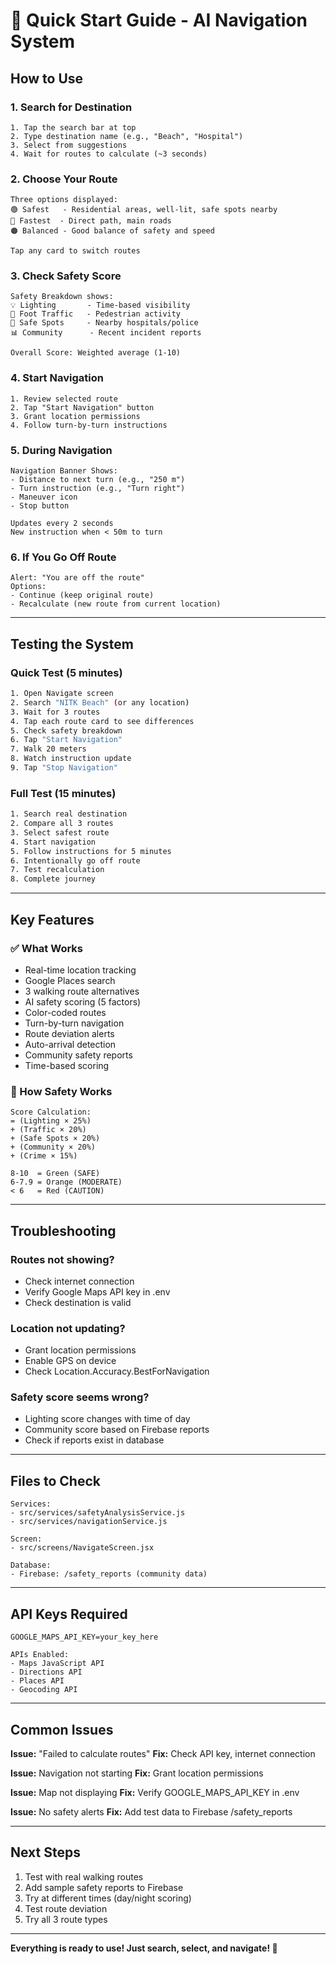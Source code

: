 # 🚀 Quick Start Guide - AI Navigation System

## How to Use

### 1. Search for Destination
```
1. Tap the search bar at top
2. Type destination name (e.g., "Beach", "Hospital")
3. Select from suggestions
4. Wait for routes to calculate (~3 seconds)
```

### 2. Choose Your Route
```
Three options displayed:
🟢 Safest   - Residential areas, well-lit, safe spots nearby
🔵 Fastest  - Direct path, main roads
🟠 Balanced - Good balance of safety and speed

Tap any card to switch routes
```

### 3. Check Safety Score
```
Safety Breakdown shows:
💡 Lighting       - Time-based visibility
👥 Foot Traffic   - Pedestrian activity
🏥 Safe Spots     - Nearby hospitals/police
📊 Community      - Recent incident reports

Overall Score: Weighted average (1-10)
```

### 4. Start Navigation
```
1. Review selected route
2. Tap "Start Navigation" button
3. Grant location permissions
4. Follow turn-by-turn instructions
```

### 5. During Navigation
```
Navigation Banner Shows:
- Distance to next turn (e.g., "250 m")
- Turn instruction (e.g., "Turn right")
- Maneuver icon
- Stop button

Updates every 2 seconds
New instruction when < 50m to turn
```

### 6. If You Go Off Route
```
Alert: "You are off the route"
Options:
- Continue (keep original route)
- Recalculate (new route from current location)
```

---

## Testing the System

### Quick Test (5 minutes)
```bash
1. Open Navigate screen
2. Search "NITK Beach" (or any location)
3. Wait for 3 routes
4. Tap each route card to see differences
5. Check safety breakdown
6. Tap "Start Navigation"
7. Walk 20 meters
8. Watch instruction update
9. Tap "Stop Navigation"
```

### Full Test (15 minutes)
```bash
1. Search real destination
2. Compare all 3 routes
3. Select safest route
4. Start navigation
5. Follow instructions for 5 minutes
6. Intentionally go off route
7. Test recalculation
8. Complete journey
```

---

## Key Features

### ✅ What Works
- Real-time location tracking
- Google Places search
- 3 walking route alternatives
- AI safety scoring (5 factors)
- Color-coded routes
- Turn-by-turn navigation
- Route deviation alerts
- Auto-arrival detection
- Community safety reports
- Time-based scoring

### 🎯 How Safety Works
```
Score Calculation:
= (Lighting × 25%)
+ (Traffic × 20%)
+ (Safe Spots × 20%)
+ (Community × 20%)
+ (Crime × 15%)

8-10  = Green (SAFE)
6-7.9 = Orange (MODERATE)
< 6   = Red (CAUTION)
```

---

## Troubleshooting

### Routes not showing?
- Check internet connection
- Verify Google Maps API key in .env
- Check destination is valid

### Location not updating?
- Grant location permissions
- Enable GPS on device
- Check Location.Accuracy.BestForNavigation

### Safety score seems wrong?
- Lighting score changes with time of day
- Community score based on Firebase reports
- Check if reports exist in database

---

## Files to Check

```
Services:
- src/services/safetyAnalysisService.js
- src/services/navigationService.js

Screen:
- src/screens/NavigateScreen.jsx

Database:
- Firebase: /safety_reports (community data)
```

---

## API Keys Required

```env
GOOGLE_MAPS_API_KEY=your_key_here

APIs Enabled:
- Maps JavaScript API
- Directions API
- Places API
- Geocoding API
```

---

## Common Issues

**Issue:** "Failed to calculate routes"
**Fix:** Check API key, internet connection

**Issue:** Navigation not starting
**Fix:** Grant location permissions

**Issue:** Map not displaying
**Fix:** Verify GOOGLE_MAPS_API_KEY in .env

**Issue:** No safety alerts
**Fix:** Add test data to Firebase /safety_reports

---

## Next Steps

1. Test with real walking routes
2. Add sample safety reports to Firebase
3. Try at different times (day/night scoring)
4. Test route deviation
5. Try all 3 route types

---

**Everything is ready to use! Just search, select, and navigate! 🎉**
